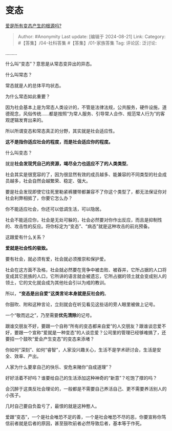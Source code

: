 # 变态
[爱是所有变态产生的根源吗?](https://www.zhihu.com/question/630843649/answer/3572297730)

> Author: #Anonymity
> Last update: [编辑于 2024-08-21]
> Link:
> Category: #【答集】/04-社科答集 #【答集】/01-家族答集 
> Tag: 
> 评论区:
> 泛讨论:

………

什么叫“变态”？意思是从常态变异出的异态。

什么叫常态？

常态就是人的总体平均状态。

为什么常态如此重要？

因为社会基本上是为常态人类设计的，不管是法律法规，公共服务，硬件设施，道德观念，风俗传统……都是按照“为常人服务、引导常人合作、规范常人行为”的客观逻辑发育出来的。

所以所谓变态和常态真正的分野，其实就是社会适应性。

**这不是指你适应社会的程度，而是社会适应你的程度。**

什么叫变态？

就是**社会发现凭自己的资源，竭尽全力也适应不了的人类类型**。

社会其实是很宽容的了，因为很显然有效的成员越多、能兼容的不同类型的社会成员越多，社会自然会越繁荣、稳定、强大。

要是社会发现即使它往死里勒紧裤腰带都兼容不了你这个类型了，都无法保证你对社会利弊相抵了，你要它怎么办？

你不能适应社会，你还可以低调生活，可以隐居。

社会不能适应你，社会是无处可躲的，社会必然要对你作出反应，而且是抑制性的、攻击性的反应。将你标定为“变态”、“病态”就是这种攻击的前兆预备。

这跟爱有什么关系？

**爱就是社会性的极致。**

要有社会，就必须有爱，社会就必须推崇和保护爱。

社会在这方面不及格，社会就必然要在竞争中被击败、被吞并，它所占据的人口将变成其它民族的人口，它所讲的语言就会被遗忘，它所占据的领土就会变成别人的领土，它的文化就会成为其他社会引以为戒的教训。

所以，**“变态是出自爱”这类言论本身就是反社会的**。

你鼓吹、附和这种言论，立刻就会在听见看见这些话的旁人眼里被做上记号。

一个“敬而远之”，乃至需要**优先清除**的记号。

跟谁交朋友不好，要跟一个自称“所有的变态都来自爱”的人交朋友？跟谁谈恋爱不好，要跟一个宣称“爱就是一种变态”的人谈恋爱？公司里的管理已经够难搞了，还要招一个鼓吹“爱会产生变态”的变态来添堵？

你如何“深刻”、如何“睿智”，人家没兴趣关心，生活不是学术研讨会，生活是安全、效率、产出。

人家为什么要拿自己的快乐、安危来赌你“自成道理”？

好好活着不好吗？谁要给自己的生活添加这种神奇的“新意”？吃饱了撑的吗？

会沉醉于这类反社会理论的，一般都是不需要自己养活自己、更不需要养活别人的小孩子。

几时自己要自负盈亏了，最恨的就是这种憨人。

爱跟“变态”，一个是社会唯恐不足的善，一个是社会唯恐不尽的恶，你要宣称你笃信前者就是后者的原因，甚至鼓吹前者必然导致后者，基本等于作死。